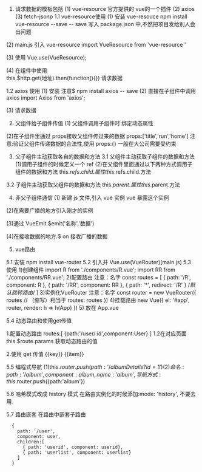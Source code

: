 1. 请求数据的模板包括
    (1) vue-resource  官方提供的 vue的一个插件
    (2) axios
    (3) fetch-jsonp
1.1 vue-resource使用
(1) 安装 vue-resouce
  npm install vue-resource --save
    -- save 写入 package.json 中,不然把项目发给别人会出问题
    
(2) main.js 引入  vue-resource
  import VueResource from 'vue-resource '
  
(3) 使用 Vue.use(VueResource);

(4) 在组件中使用  
this.$http.get(地址).then(function(){}) 请求数据

1.2 axios 使用
(1) 安装
   注意$ npm install axios -- save
(2) 直接在子组件中调用 axios
    import Axios from 'axios';

(3) 请求数据

  

2. 父组件给子组件传值
(1) 父组件调用子组件时 绑定动态属性
   <v-header :title="title" :run="run" :home="this"></v-header>
   
(2)在子组件里通过 props接收父组件传过来的数据
     props:['title','run','home']
   注意:验证父组件传递数据的合法性,使用 props:{} 一般在大公司需要受约束


3. 父子组件主动获取各自的数据和方法 
3.1 父组件主动获取子组件的数据和方法
(1)调用子组件的时候定义一个 ref
  <v-child ref="child"></v-child>
(2)在父组件里面通过以下两种方式调用子组件的数据和方法
this.$refs.child.属性
this.$refs.child.方法 

3.2 子组件主动获取父组件的数据和方法
this.$parent.属性
this.$parent.方法



4. 非父子组件通信
(1) 新建 js 文件,引入 vue 实例 vue 暴露这个实例

(2)在需要广播的地方引入刚才的实例

(3)通过 VueEmit.$emit('名称','数据')

(4)在接收数据的地方.$ on 接收广播的数据

5. vue路由

5.1 安装
npm install vue-router
5.2 引入并 Vue.use(VueRouter)(main.js)
5.3 使用
  1)创建组件
import R from './components/R.vue';
import RR from './components/RR.vue';
  2)配置路由   注意：名字
const routes = [
  { path: '/R', component: R },
  { path: '/RR', component: RR },
  { path: '*', redirect: '/R' }   /*默认跳转路由*/
]
  3)实例化VueRouter  注意：名字
const router = new VueRouter({
  routes // （缩写）相当于 routes: routes
})
  4)挂载路由
new Vue({
  el: '#app',
  router,
  render: h => h(App)
})
  5)<router-view></router-view> 放在 App.vue


5.4 动态路由和使用get传值

  1.配置动态路由
    routes:[
    {path:'/user/:id',component:User}
    ]
    1.2在对应页面
    this.$route.params 获取动态路由的值
    
  2.使用 get 传值
   <router-link :to="'/albumDetails?id='+key">{{key}} {{item}}</router-link>





5.5 编程式导航
  (1)this.$router.push({path:'/ albumDetails?id=1'})
  (2)命名:{ path: '/album', component: album,name:'album'},
     导航方式:this.$router.push({path:'album'})
  
5.6 哈希模式改成 history 模式
  在路由实例化的时候添加:mode: 'history',
  不要去用.  


5.7 路由嵌套
在路由中嵌套子路由
```vuejs
  {
    path: '/user',
    component: user,
    children:[
      { path: 'userid', component: userid},
      { path: 'userlist', component: userlist}
    ]
  }

```






